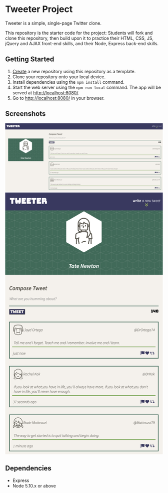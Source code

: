 # Tweeter Project

Tweeter is a simple, single-page Twitter clone.

This repository is the starter code for the project: Students will fork and clone this repository, then build upon it to practice their HTML, CSS, JS, jQuery and AJAX front-end skills, and their Node, Express back-end skills.

## Getting Started

1. [Create](https://docs.github.com/en/repositories/creating-and-managing-repositories/creating-a-repository-from-a-template) a new repository using this repository as a template.
2. Clone your repository onto your local device.
3. Install dependencies using the `npm install` command.
3. Start the web server using the `npm run local` command. The app will be served at <http://localhost:8080/>.
4. Go to <http://localhost:8080/> in your browser.

## Screenshots
!["Screenshot of tweeter app on a desktop screen](https://github.com/MichaelJamesAshworth/tweeter/blob/master/docs/tweeter-desktop-screen.png?raw=true)
!["Screenshot of tweeter app on a mobile screen](https://github.com/MichaelJamesAshworth/tweeter/blob/master/docs/tweeter-mobile-screen.png?raw=true)
## Dependencies

- Express
- Node 5.10.x or above
